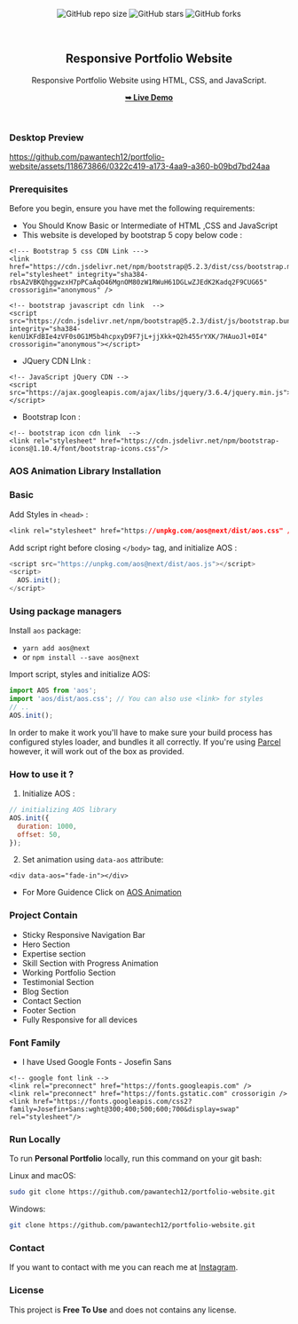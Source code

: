<div align="center">
  
  ![GitHub repo size](https://img.shields.io/github/repo-size/pawantech12/portfolio-website)
  ![GitHub stars](https://img.shields.io/github/stars/pawantech12/portfolio-website?style=social)
  ![GitHub forks](https://img.shields.io/github/forks/pawantech12/portfolio-website?style=social)

  <br />

  <h2 align="center">Responsive Portfolio Website</h2>

  Responsive Portfolio Website using HTML, CSS, and JavaScript.

  <a href="https://pawantech12.github.io/portfolio-website/"><strong>➥ Live Demo</strong></a>

</div>

<br />

### Desktop Preview

https://github.com/pawantech12/portfolio-website/assets/118673866/0322c419-a173-4aa9-a360-b09bd7bd24aa

### Prerequisites

Before you begin, ensure you have met the following requirements:

* You Should Know Basic or Intermediate of HTML ,CSS and JavaScript
* This website is developed by bootstrap 5 copy below code :
```
<!--- Bootstrap 5 css CDN Link --->
<link href="https://cdn.jsdelivr.net/npm/bootstrap@5.2.3/dist/css/bootstrap.min.css" rel="stylesheet" integrity="sha384-rbsA2VBKQhggwzxH7pPCaAqO46MgnOM80zW1RWuH61DGLwZJEdK2Kadq2F9CUG65" crossorigin="anonymous" />

<!-- bootstrap javascript cdn link  -->
<script src="https://cdn.jsdelivr.net/npm/bootstrap@5.2.3/dist/js/bootstrap.bundle.min.js" integrity="sha384-kenU1KFdBIe4zVF0s0G1M5b4hcpxyD9F7jL+jjXkk+Q2h455rYXK/7HAuoJl+0I4" crossorigin="anonymous"></script>
```

* JQuery CDN LInk :
```
<!-- JavaScript jQuery CDN -->
<script src="https://ajax.googleapis.com/ajax/libs/jquery/3.6.4/jquery.min.js"></script>
```

* Bootstrap Icon :
```
<!-- bootstrap icon cdn link  -->
<link rel="stylesheet" href="https://cdn.jsdelivr.net/npm/bootstrap-icons@1.10.4/font/bootstrap-icons.css"/>
```

### AOS Animation Library Installation

### Basic
Add Styles in `<head>` :
```css
<link rel="stylesheet" href="https://unpkg.com/aos@next/dist/aos.css" />
```
Add script right before closing `</body>` tag, and initialize AOS :
```js
<script src="https://unpkg.com/aos@next/dist/aos.js"></script>
<script>
  AOS.init();
</script>
```

### Using package managers

Install `aos` package:
* `yarn add aos@next`
* or `npm install --save aos@next`

Import script, styles and initialize AOS:
```js
import AOS from 'aos';
import 'aos/dist/aos.css'; // You can also use <link> for styles
// ..
AOS.init();
```

In order to make it work you'll have to make sure your build process has configured styles loader, and bundles it all correctly.
If you're using [Parcel](https://parceljs.org/) however, it will work out of the box as provided.

### How to use it ?
1. Initialize AOS :
```js
// initializing AOS library
AOS.init({
  duration: 1000,
  offset: 50,
});
```

2. Set animation using `data-aos` attribute:
```
<div data-aos="fade-in"></div>
```

* For More Guidence Click on <a href="https://github.com/michalsnik/aos/blob/next/README.md">AOS Animation</a>

### Project Contain

* Sticky Responsive Navigation Bar
* Hero Section
* Expertise section
* Skill Section with Progress Animation
* Working Portfolio Section
* Testimonial Section
* Blog Section
* Contact Section
* Footer Section
* Fully Responsive for all devices

### Font Family
 
 * I have Used Google Fonts - Josefin Sans 
```
<!-- google font link -->
<link rel="preconnect" href="https://fonts.googleapis.com" />
<link rel="preconnect" href="https://fonts.gstatic.com" crossorigin />
<link href="https://fonts.googleapis.com/css2?family=Josefin+Sans:wght@300;400;500;600;700&display=swap" rel="stylesheet"/>
```

### Run Locally

To run **Personal Portfolio** locally, run this command on your git bash:

Linux and macOS:

```bash
sudo git clone https://github.com/pawantech12/portfolio-website.git
```

Windows:

```bash
git clone https://github.com/pawantech12/portfolio-website.git
```

### Contact

If you want to contact with me you can reach me at [Instagram](https://www.instagram.com/craziebigyan).

### License

This project is **Free To Use** and does not contains any license.
